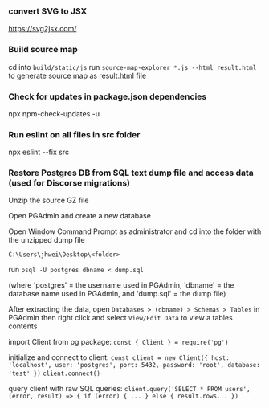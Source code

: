 ### convert SVG to JSX

https://svg2jsx.com/

### Build source map

cd into `build/static/js`
run `source-map-explorer *.js --html result.html` to generate source map as result.html file

### Check for updates in package.json dependencies

npx npm-check-updates -u

### Run eslint on all files in src folder

npx eslint --fix src

### Restore Postgres DB from SQL text dump file and access data (used for Discorse migrations)

Unzip the source GZ file

Open PGAdmin and create a new database

Open Window Command Prompt as administrator and cd into the folder with the unzipped dump file

`C:\Users\jhwei\Desktop\<folder>`

run `psql -U postgres dbname < dump.sql`

(where 'postgres' = the username used in PGAdmin, 'dbname' = the database name used in PGAdmin, and 'dump.sql' = the dump file)

After extracting the data, open `Databases > (dbname) > Schemas > Tables` in PGAdmin then right click and select `View/Edit Data` to view a tables contents

import Client from pg package:
`const { Client } = require('pg')`

initialize and connect to client:
`const client = new Client({ host: 'localhost', user: 'postgres', port: 5432, password: 'root', database: 'test' })`
`client.connect()`

query client with raw SQL queries:
`client.query('SELECT * FROM users', (error, result) => { if (error) { ... } else { result.rows... })`
